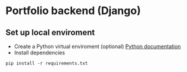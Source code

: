 # Portfolio backend (Django)

## Set up local enviroment

* Create a Python virtual enviroment (optional) [Python documentation](https://docs.python.org/3/library/venv.html)
* Install dependencies
```
pip install -r requirements.txt
```
